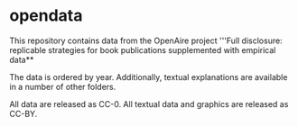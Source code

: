 # opendata

This repository contains data from the OpenAire project '''Full disclosure: replicable strategies for book publications supplemented with empirical data**

The data is ordered by year. Additionally, textual explanations are available in a number of other folders. 

All data are released as CC-0. All textual data and graphics are released as CC-BY.